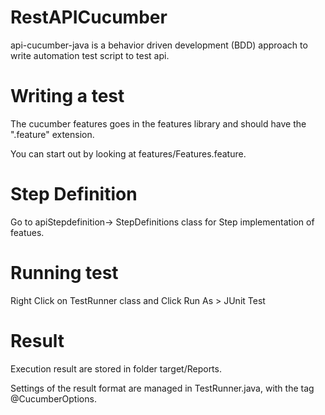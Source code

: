 # RestAPICucumber
api-cucumber-java is a behavior driven development (BDD) approach to write automation test script to test api.

# Writing a test
The cucumber features goes in the features library and should have the ".feature" extension.

You can start out by looking at features/Features.feature.

# Step Definition
Go to apiStepdefinition-> StepDefinitions class for Step implementation of featues.

# Running test
Right Click on TestRunner class and Click Run As > JUnit Test

# Result
Execution result are stored in folder target/Reports.

Settings of the result format are managed in TestRunner.java, with the tag @CucumberOptions.
